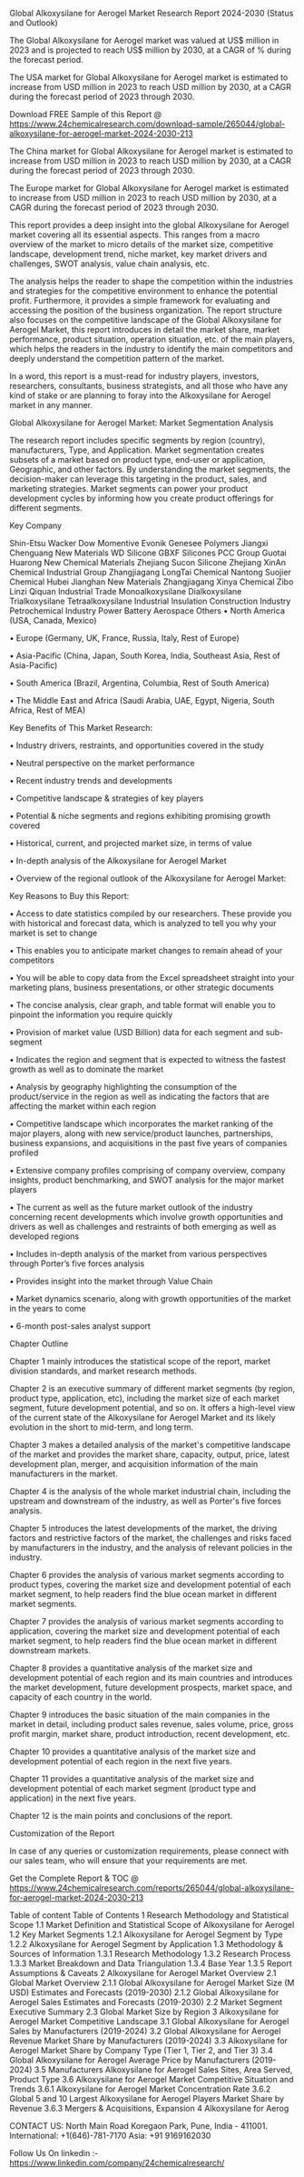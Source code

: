 Global Alkoxysilane for Aerogel Market Research Report 2024-2030 (Status and Outlook)

The Global Alkoxysilane for Aerogel  market was valued at US$ million in 2023 and is projected to reach US$ million by 2030, at a CAGR of % during the forecast period.

The USA market for Global Alkoxysilane for Aerogel  market is estimated to increase from USD million in 2023 to reach USD million by 2030, at a CAGR during the forecast period of 2023 through 2030.

Download FREE Sample of this Report @ https://www.24chemicalresearch.com/download-sample/265044/global-alkoxysilane-for-aerogel-market-2024-2030-213

The China market for Global Alkoxysilane for Aerogel  market is estimated to increase from USD million in 2023 to reach USD million by 2030, at a CAGR during the forecast period of 2023 through 2030.

The Europe market for Global Alkoxysilane for Aerogel  market is estimated to increase from USD million in 2023 to reach USD million by 2030, at a CAGR during the forecast period of 2023 through 2030.

This report provides a deep insight into the global Alkoxysilane for Aerogel market covering all its essential aspects. This ranges from a macro overview of the market to micro details of the market size, competitive landscape, development trend, niche market, key market drivers and challenges, SWOT analysis, value chain analysis, etc.

The analysis helps the reader to shape the competition within the industries and strategies for the competitive environment to enhance the potential profit. Furthermore, it provides a simple framework for evaluating and accessing the position of the business organization. The report structure also focuses on the competitive landscape of the Global Alkoxysilane for Aerogel Market, this report introduces in detail the market share, market performance, product situation, operation situation, etc. of the main players, which helps the readers in the industry to identify the main competitors and deeply understand the competition pattern of the market.

In a word, this report is a must-read for industry players, investors, researchers, consultants, business strategists, and all those who have any kind of stake or are planning to foray into the Alkoxysilane for Aerogel market in any manner.

Global Alkoxysilane for Aerogel Market: Market Segmentation Analysis

The research report includes specific segments by region (country), manufacturers, Type, and Application. Market segmentation creates subsets of a market based on product type, end-user or application, Geographic, and other factors. By understanding the market segments, the decision-maker can leverage this targeting in the product, sales, and marketing strategies. Market segments can power your product development cycles by informing how you create product offerings for different segments.

Key Company

Shin-Etsu
Wacker
Dow
Momentive
Evonik
Genesee Polymers
Jiangxi Chenguang New Materials
WD Silicone
GBXF Silicones
PCC Group
Guotai Huarong New Chemical Materials
Zhejiang Sucon Silicone
Zhejiang XinAn Chemical Industrial Group
Zhangjiagang LongTai Chemical
Nantong Suojier Chemical
Hubei Jianghan New Materials
Zhangjiagang Xinya Chemical
Zibo Linzi Qiquan Industrial Trade
Monoalkoxysilane
Dialkoxysilane
Trialkoxysilane
Tetraalkoxysilane
Industrial Insulation
Construction Industry
Petrochemical Industry
Power Battery
Aerospace
Others
• North America (USA, Canada, Mexico)

• Europe (Germany, UK, France, Russia, Italy, Rest of Europe)

• Asia-Pacific (China, Japan, South Korea, India, Southeast Asia, Rest of Asia-Pacific)

• South America (Brazil, Argentina, Columbia, Rest of South America)

• The Middle East and Africa (Saudi Arabia, UAE, Egypt, Nigeria, South Africa, Rest of MEA)

Key Benefits of This Market Research:

• Industry drivers, restraints, and opportunities covered in the study

• Neutral perspective on the market performance

• Recent industry trends and developments

• Competitive landscape & strategies of key players

• Potential & niche segments and regions exhibiting promising growth covered

• Historical, current, and projected market size, in terms of value

• In-depth analysis of the Alkoxysilane for Aerogel Market

• Overview of the regional outlook of the Alkoxysilane for Aerogel Market:

Key Reasons to Buy this Report:

• Access to date statistics compiled by our researchers. These provide you with historical and forecast data, which is analyzed to tell you why your market is set to change

• This enables you to anticipate market changes to remain ahead of your competitors

• You will be able to copy data from the Excel spreadsheet straight into your marketing plans, business presentations, or other strategic documents

• The concise analysis, clear graph, and table format will enable you to pinpoint the information you require quickly

• Provision of market value (USD Billion) data for each segment and sub-segment

• Indicates the region and segment that is expected to witness the fastest growth as well as to dominate the market

• Analysis by geography highlighting the consumption of the product/service in the region as well as indicating the factors that are affecting the market within each region

• Competitive landscape which incorporates the market ranking of the major players, along with new service/product launches, partnerships, business expansions, and acquisitions in the past five years of companies profiled

• Extensive company profiles comprising of company overview, company insights, product benchmarking, and SWOT analysis for the major market players

• The current as well as the future market outlook of the industry concerning recent developments which involve growth opportunities and drivers as well as challenges and restraints of both emerging as well as developed regions

• Includes in-depth analysis of the market from various perspectives through Porter’s five forces analysis

• Provides insight into the market through Value Chain

• Market dynamics scenario, along with growth opportunities of the market in the years to come

• 6-month post-sales analyst support

Chapter Outline

Chapter 1 mainly introduces the statistical scope of the report, market division standards, and market research methods.

Chapter 2 is an executive summary of different market segments (by region, product type, application, etc), including the market size of each market segment, future development potential, and so on. It offers a high-level view of the current state of the Alkoxysilane for Aerogel Market and its likely evolution in the short to mid-term, and long term.

Chapter 3 makes a detailed analysis of the market's competitive landscape of the market and provides the market share, capacity, output, price, latest development plan, merger, and acquisition information of the main manufacturers in the market.

Chapter 4 is the analysis of the whole market industrial chain, including the upstream and downstream of the industry, as well as Porter's five forces analysis.

Chapter 5 introduces the latest developments of the market, the driving factors and restrictive factors of the market, the challenges and risks faced by manufacturers in the industry, and the analysis of relevant policies in the industry.

Chapter 6 provides the analysis of various market segments according to product types, covering the market size and development potential of each market segment, to help readers find the blue ocean market in different market segments.

Chapter 7 provides the analysis of various market segments according to application, covering the market size and development potential of each market segment, to help readers find the blue ocean market in different downstream markets.

Chapter 8 provides a quantitative analysis of the market size and development potential of each region and its main countries and introduces the market development, future development prospects, market space, and capacity of each country in the world.

Chapter 9 introduces the basic situation of the main companies in the market in detail, including product sales revenue, sales volume, price, gross profit margin, market share, product introduction, recent development, etc.

Chapter 10 provides a quantitative analysis of the market size and development potential of each region in the next five years.

Chapter 11 provides a quantitative analysis of the market size and development potential of each market segment (product type and application) in the next five years.

Chapter 12 is the main points and conclusions of the report.

Customization of the Report

In case of any queries or customization requirements, please connect with our sales team, who will ensure that your requirements are met.

Get the Complete Report & TOC @ https://www.24chemicalresearch.com/reports/265044/global-alkoxysilane-for-aerogel-market-2024-2030-213

Table of content
Table of Contents
1 Research Methodology and Statistical Scope
1.1 Market Definition and Statistical Scope of Alkoxysilane for Aerogel
1.2 Key Market Segments
1.2.1 Alkoxysilane for Aerogel Segment by Type
1.2.2 Alkoxysilane for Aerogel Segment by Application
1.3 Methodology & Sources of Information
1.3.1 Research Methodology
1.3.2 Research Process
1.3.3 Market Breakdown and Data Triangulation
1.3.4 Base Year
1.3.5 Report Assumptions & Caveats
2 Alkoxysilane for Aerogel Market Overview
2.1 Global Market Overview
2.1.1 Global Alkoxysilane for Aerogel Market Size (M USD) Estimates and Forecasts (2019-2030)
2.1.2 Global Alkoxysilane for Aerogel Sales Estimates and Forecasts (2019-2030)
2.2 Market Segment Executive Summary
2.3 Global Market Size by Region
3 Alkoxysilane for Aerogel Market Competitive Landscape
3.1 Global Alkoxysilane for Aerogel Sales by Manufacturers (2019-2024)
3.2 Global Alkoxysilane for Aerogel Revenue Market Share by Manufacturers (2019-2024)
3.3 Alkoxysilane for Aerogel Market Share by Company Type (Tier 1, Tier 2, and Tier 3)
3.4 Global Alkoxysilane for Aerogel Average Price by Manufacturers (2019-2024)
3.5 Manufacturers Alkoxysilane for Aerogel Sales Sites, Area Served, Product Type
3.6 Alkoxysilane for Aerogel Market Competitive Situation and Trends
3.6.1 Alkoxysilane for Aerogel Market Concentration Rate
3.6.2 Global 5 and 10 Largest Alkoxysilane for Aerogel Players Market Share by Revenue
3.6.3 Mergers & Acquisitions, Expansion
4 Alkoxysilane for Aerog

CONTACT US:
North Main Road Koregaon Park, Pune, India - 411001.
International: +1(646)-781-7170
Asia: +91 9169162030

Follow Us On linkedin :- https://www.linkedin.com/company/24chemicalresearch/
